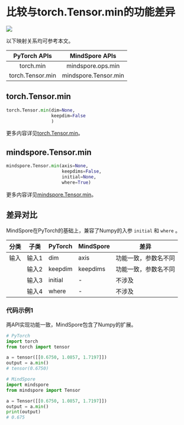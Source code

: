# 比较与torch.Tensor.min的功能差异

<a href="https://gitee.com/mindspore/docs/blob/master/docs/mindspore/source_zh_cn/note/api_mapping/pytorch_diff/tensor_min.md" target="_blank"><img src="https://mindspore-website.obs.cn-north-4.myhuaweicloud.com/website-images/master/resource/_static/logo_source.png"></a>

以下映射关系均可参考本文。

|   PyTorch APIs   |    MindSpore APIs    |
|:----------------:|:--------------------:|
|    torch.min     |  mindspore.ops.min   |
| torch.Tensor.min | mindspore.Tensor.min |

## torch.Tensor.min

```python
torch.Tensor.min(dim=None,
                 keepdim=False
                 )
```

更多内容详见[torch.Tensor.min](https://pytorch.org/docs/1.8.1/tensors.html#torch.Tensor.min)。

## mindspore.Tensor.min

```python
mindspore.Tensor.min(axis=None,
                     keepdims=False,
                     initial=None,
                     where=True)
```

更多内容详见[mindspore.Tensor.min](https://www.mindspore.cn/docs/zh-CN/master/api_python/mindspore/Tensor/mindspore.Tensor.min.html)。

## 差异对比

MindSpore在PyTorch的基础上，兼容了Numpy的入参 `initial` 和 `where` 。

| 分类  | 子类  | PyTorch | MindSpore | 差异         |
|-----|-----|---------|-----------|------------|
| 输入  | 输入1 | dim     | axis      | 功能一致，参数名不同 |
|     | 输入2 | keepdim | keepdims  | 功能一致，参数名不同 |
|     | 输入3 | initial | -         | 不涉及        |
|     | 输入4 | where   | -         | 不涉及        |

### 代码示例1

两API实现功能一致，MindSpore包含了Numpy的扩展。

```python
# PyTorch
import torch
from torch import tensor

a = tensor([[0.6750, 1.0857, 1.7197]])
output = a.min()
# tensor(0.6750)

# MindSpore
import mindspore
from mindspore import Tensor

a = Tensor([[0.6750, 1.0857, 1.7197]])
output = a.min()
print(output)
# 0.675
```
